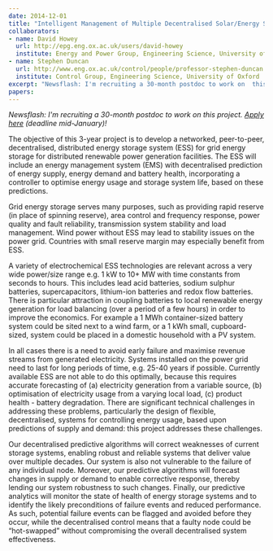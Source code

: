 ```yaml
---
date: 2014-12-01
title: "Intelligent Management of Multiple Decentralised Solar/Energy Storage Systems"
collaborators:
- name: David Howey
  url: http://epg.eng.ox.ac.uk/users/david-howey
  institute: Energy and Power Group, Engineering Science, University of Oxford
- name: Stephen Duncan
  url: http://www.eng.ox.ac.uk/control/people/professor-stephen-duncan
  institute: Control Group, Engineering Science, University of Oxford
excerpt: "Newsflash: I'm recruiting a 30-month postdoc to work on  this project."
papers:
---
```

*Newsflash: I'm recruiting a 30-month postdoc to work on this project. [Apply here](http://www.eng.ox.ac.uk/work-here/)  (deadline mid-January)!*

The objective of this 3-year project is to develop a networked, peer-to-peer, decentralised, distributed energy storage system (ESS) for grid energy storage for distributed renewable power generation facilities. The ESS will include an energy management system (EMS) with decentralised prediction of energy supply, energy demand and battery health, incorporating a controller to optimise energy usage and storage system life, based on these predictions. 

Grid energy storage serves many purposes, such as providing rapid reserve (in place of spinning reserve), area control and frequency response, power quality and fault reliability, transmission system stability and load management. Wind power without ESS may lead to stability issues on the power grid. Countries with small reserve margin may especially benefit from ESS.

A variety of electrochemical ESS technologies are relevant across a very wide power/size range e.g. 1 kW to 10+ MW with time constants from seconds to hours. This includes lead acid batteries, sodium sulphur batteries, supercapacitors, lithium-ion batteries and redox flow batteries. There is particular attraction in coupling batteries to local renewable energy generation for load balancing (over a period of a few hours) in order to improve the economics. For example a 1 MWh container-sized battery system could be sited next to a wind farm, or a 1 kWh small, cupboard-sized, system could be placed in a domestic household with a PV system.

In all cases there is a need to avoid early failure and maximise revenue streams from generated electricity. Systems installed on the power grid need to last for long periods of time, e.g. 25-40 years if possible. Currently available ESS are not able to do this optimally, because this requires accurate forecasting of (a) electricity generation from a variable source, (b) optimisation of electricity usage from a varying local load, (c) product health - battery degradation. There are significant technical challenges in addressing these problems, particularly the design of flexible, decentralised, systems for controlling energy usage, based upon predictions of supply and demand: this project addresses these challenges.

Our decentralised predictive algorithms will correct weaknesses of current storage systems, enabling robust and reliable systems that deliver value over multiple decades.  Our system is also not vulnerable to the failure of any individual node. Moreover, our predictive algorithms will forecast changes in supply or demand to enable corrective response, thereby lending our system robustness to such changes. Finally, our predictive analytics will monitor the state of health of energy storage systems and to identify the likely preconditions of failure events and reduced performance. As such, potential failure events can be flagged and avoided before they occur, while the decentralised control means that a faulty node could be “hot-swapped” without compromising the overall decentralised system effectiveness.

